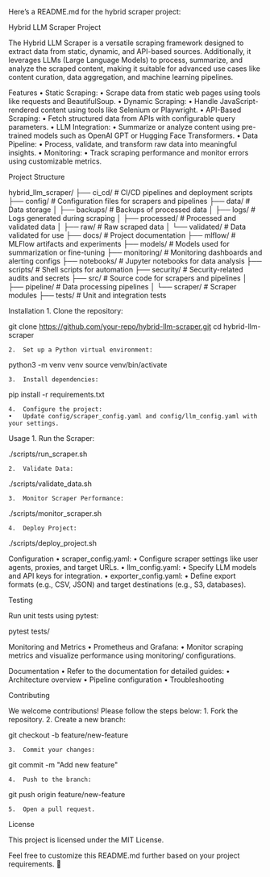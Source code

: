 Here’s a README.md for the hybrid scraper project:

Hybrid LLM Scraper Project

The Hybrid LLM Scraper is a versatile scraping framework designed to extract data from static, dynamic, and API-based sources. Additionally, it leverages LLMs (Large Language Models) to process, summarize, and analyze the scraped content, making it suitable for advanced use cases like content curation, data aggregation, and machine learning pipelines.

Features
	•	Static Scraping:
	•	Scrape data from static web pages using tools like requests and BeautifulSoup.
	•	Dynamic Scraping:
	•	Handle JavaScript-rendered content using tools like Selenium or Playwright.
	•	API-Based Scraping:
	•	Fetch structured data from APIs with configurable query parameters.
	•	LLM Integration:
	•	Summarize or analyze content using pre-trained models such as OpenAI GPT or Hugging Face Transformers.
	•	Data Pipeline:
	•	Process, validate, and transform raw data into meaningful insights.
	•	Monitoring:
	•	Track scraping performance and monitor errors using customizable metrics.

Project Structure

hybrid_llm_scraper/
├── ci_cd/                   # CI/CD pipelines and deployment scripts
├── config/                  # Configuration files for scrapers and pipelines
├── data/                    # Data storage
│   ├── backups/             # Backups of processed data
│   ├── logs/                # Logs generated during scraping
│   ├── processed/           # Processed and validated data
│   ├── raw/                 # Raw scraped data
│   └── validated/           # Data validated for use
├── docs/                    # Project documentation
├── mlflow/                  # MLFlow artifacts and experiments
├── models/                  # Models used for summarization or fine-tuning
├── monitoring/              # Monitoring dashboards and alerting configs
├── notebooks/               # Jupyter notebooks for data analysis
├── scripts/                 # Shell scripts for automation
├── security/                # Security-related audits and secrets
├── src/                     # Source code for scrapers and pipelines
│   ├── pipeline/            # Data processing pipelines
│   └── scraper/             # Scraper modules
├── tests/                   # Unit and integration tests

Installation
	1.	Clone the repository:

git clone https://github.com/your-repo/hybrid-llm-scraper.git
cd hybrid-llm-scraper


	2.	Set up a Python virtual environment:

python3 -m venv venv
source venv/bin/activate


	3.	Install dependencies:

pip install -r requirements.txt


	4.	Configure the project:
	•	Update config/scraper_config.yaml and config/llm_config.yaml with your settings.

Usage
	1.	Run the Scraper:

./scripts/run_scraper.sh


	2.	Validate Data:

./scripts/validate_data.sh


	3.	Monitor Scraper Performance:

./scripts/monitor_scraper.sh


	4.	Deploy Project:

./scripts/deploy_project.sh

Configuration
	•	scraper_config.yaml:
	•	Configure scraper settings like user agents, proxies, and target URLs.
	•	llm_config.yaml:
	•	Specify LLM models and API keys for integration.
	•	exporter_config.yaml:
	•	Define export formats (e.g., CSV, JSON) and target destinations (e.g., S3, databases).

Testing

Run unit tests using pytest:

pytest tests/

Monitoring and Metrics
	•	Prometheus and Grafana:
	•	Monitor scraping metrics and visualize performance using monitoring/ configurations.

Documentation
	•	Refer to the documentation for detailed guides:
	•	Architecture overview
	•	Pipeline configuration
	•	Troubleshooting

Contributing

We welcome contributions! Please follow the steps below:
	1.	Fork the repository.
	2.	Create a new branch:

git checkout -b feature/new-feature


	3.	Commit your changes:

git commit -m "Add new feature"


	4.	Push to the branch:

git push origin feature/new-feature


	5.	Open a pull request.

License

This project is licensed under the MIT License.

Feel free to customize this README.md further based on your project requirements. 🚀
